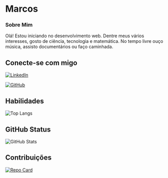 # Marcos

### Sobre Mim
Olá! Estou iniciando no desenvolvimento web. Dentre meus vários interesses, gosto de ciência, tecnologia e matemática. No tempo livre ouço música, assisto documentários ou faço caminhada. 

## Conecte-se com migo
[![LinkedIn](https://img.shields.io/badge/LinkedIn-108?style=for-the-badge&logo=linkedin&logoColor=0E76A8)](linkedin.com/in/antônio-marcos-silva-de-lima-78862b20b)

[![GitHub](https://img.shields.io/badge/GitHbt-000?style=for-the-badge&logo=github&logoColor=white)](+https://github.com/SEUUSERNAME)

## Habilidades
![Top Langs](https://github-readme-stats-git-masterrstaa-rickstaa.vercel.app/api/top-langs/?username=Mkcos&layout=compact&bg_color=011&border_color=000&title_color=E94D5F&text_color=FFF)

## GitHub Status
![GitHub Stats](https://github-readme-stats.vercel.app/api?username=Mkcos&theme=transparent&bg_color=022&border_color=003344&show_icons=true&icon_color=30A3DC&title_color=E94D5F&text_color=FFF)

## Contribuições

[![Repo Card](https://github-readme-stats.vercel.app/api/pin/?username=Mkcos&repo=dio-lab-open-source&bg_color=033&border_color=003344&show_icons=true&icon_color=30A3DC&title_color=E94D5F&text_color=FFF)](https://github.com/Mkcos/dio-lab-open-source)